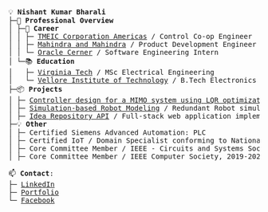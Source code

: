 <pre>

💡 <b>Nishant Kumar Bharali</b> 
├─🚀 <b>Professional Overview</b> 
│ ├─💼 <b>Career</b>
│ │ ├─ <a href="https://www.tmeic.com/">TMEIC Corporation Americas</a> / Control Co-op Engineer
│ │ ├─ <a href="https://www.mahindra.com/">Mahindra and Mahindra</a> / Product Development Engineer
│ │ └─ <a href="https://www.cerner.com/">Oracle Cerner</a> / Software Engineering Intern
│ └─📚 <b>Education</b>  
│   ├─ <a href="https://www.vt.edu/">Virginia Tech</a> / MSc Electrical Engineering 
│   └─ <a href="https://vit.ac.in/">Vellore Institute of Technology</a> / B.Tech Electronics & Communication Engineering
├─📦 <b>Projects</b>  
│ ├─ <a href="https://github.com/NishantBharali/Controller-design-for-a-MIMO-system">Controller design for a MIMO system using LQR optimization: (Drone Stabilization Simulation)</a>
│ ├─ <a href="https://github.com/NishantBharali/Simulation-based-Robot-Modeling-and-Control">Simulation-based Robot Modeling</a> / Redundant Robot simulation modeling - kinematics, dynamics, control, RRT algorithm and trajectory optimization
│ ├─ <a href="https://github.com/NishantBharali/Oralce-Cerner-API">Idea Repository API</a> / Full-stack web application implementing C.R.U.D. using Spring MVC and React-Redux and CI/CD using pipeline automation upon Jenkins with near 92% unit test using Mockito and Jest-Enzyme     
├─💡 <b>Other</b>
│ ├─ Certified Siemens Advanced Automation: PLC
│ ├─ Certified IoT / Domain Specialist conforming to National Skills Qualifications Framework Level 8, 2021
│ ├─ Core Committee Member / IEEE - Circuits and Systems Society, 2019-2020
│ ├─ Core Committee Member / IEEE Computer Society, 2019-2022

📫 <b>Contact</b>:   
├─ <a href="https://www.linkedin.com/in/nishant-kumar-bharali/">LinkedIn</a>  
├─ <a href="https://www.nishantkb.info/">Portfolio</a> 
└─ <a href="https://www.facebook.com/profile.php?id=61550884612561">Facebook</a>   

</pre>
